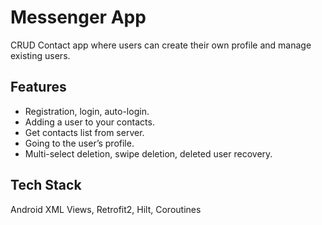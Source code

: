 # Messenger App
CRUD Contact app where users can create their own profile and manage existing users.

## Features
- Registration, login, auto-login.
- Adding a user to your contacts.
- Get contacts list from server.
- Going to the user’s profile.
- Multi-select deletion, swipe deletion, deleted user recovery.

## Tech Stack
Android XML Views, Retrofit2, Hilt, Coroutines
